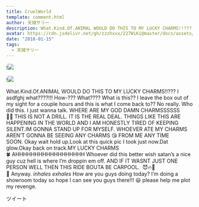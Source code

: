 ```yaml
---
title: CruelWorld
template: comment.html
author: 天城サリー
description: What.Kind.Of.ANIMAL WOULD DO THIS TO MY LUCKY CHARMS!!??? I asdfghj what????!!! How-??? What???? What is this?? I leave the box out of my sight for a couple hours and this is what I come back to?? ...
avatar: https://cdn.jsdelivr.net/gh/zzzhxxx/227WiKi@master/docs/assets/photo/avatar/sally.jpg
date: "2018-01-15"
tags:
  - 天城サリー
---
```


!![](https://cdn.jsdelivr.net/gh/227WiKi/227WiKi-image@master/blog-image/sally-2018-01-15-2_1.jpg)

!![](https://cdn.jsdelivr.net/gh/227WiKi/227WiKi-image@master/blog-image/sally-2018-01-15-2_2.jpg)


What.Kind.Of.ANIMAL WOULD DO THIS TO MY LUCKY CHARMS!!??? I asdfghj what????!!! How-??? What???? What is this?? I leave the box out of my sight for a couple hours and this is what I come back to?? No really. Who did this. I just wanna talk. WHERE ARE MY GOD DAMN CHARMSSSSSS 💢💢 THIS IS NOT A DRILL. IT IS THE REAL DEAL. THINGS LIKE THIS ARE HAPPENING IN THE WORLD AND I AM HONESTLY TIRED OF KEEPING SILENT.IM GONNA STAND UP FOR MYSELF. WHOEVER ATE MY CHARMS AREN’T GONNA BE SEEING ANY CHARMS 😘 FROM ME ANY TIME SOON. Okay wait hold up.Look at this quick pic I took just now.Dat glow.Okay back on track.MY LUCKY CHARMS 🍀 AHHHHHHHHHHHHHHHHHH Whoever did this better wish satan’s a nice guy cuz hell is where I’m droppin em off. AND IF IT WASNT JUST ONE PERSON WELL THEN THIS RIDE BOUTA BE CARPOOL.  😈🔥👿   🚗 Anyway. *inhales* *exhales* How are you guys doing today? I’m doing a showroom today so hope I can see you guys there!!! 😃 please help me plot my revenge. 


ツイート



